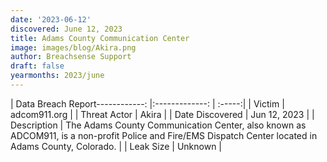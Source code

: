```yaml
---
date: '2023-06-12'
discovered: June 12, 2023
title: Adams County Communication Center
image: images/blog/Akira.png
author: Breachsense Support
draft: false
yearmonths: 2023/june
---
```


| Data Breach Report------------:     |:-------------:    | :-----:|
| Victim      | adcom911.org      | 
| Threat Actor      | Akira      | 
| Date Discovered      | Jun 12, 2023      |
| Description      | The Adams County Communication Center, also known as ADCOM911, is a non-profit Police and Fire/EMS Dispatch Center located in Adams County, Colorado.      | 
| Leak Size      | Unknown      | 


